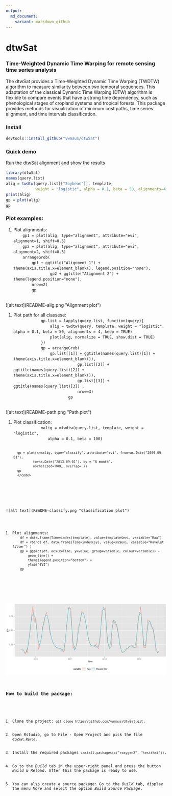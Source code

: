 ```yaml
---
output:
  md_document:
    variant: markdown_github
---
```


<!-- README.md is generated from README.Rmd. Please edit that file -->

dtwSat
=====

### Time-Weighted Dynamic Time Warping for remote sensing time series analysis
The dtwSat provides a Time-Weighted Dynamic Time Warping (TWDTW) algorithm to measure similarity between two temporal sequences. This adaptation of the classical Dynamic Time Warping (DTW) algorithm is flexible to compare events that have a strong time dependency, such as phenological stages of cropland systems and tropical forests. This package provides methods for visualization of minimum cost paths, time series alignment, and time intervals classification.

### Install

```r
devtools::install_github("vwmaus/dtwSat")
```


### Quick demo

Run the dtwSat alignment and show the results 


```r
library(dtwSat)
names(query.list)
alig = twdtw(query.list[["Soybean"]], template, 
             weight = "logistic", alpha = 0.1, beta = 50, alignments=4, keep=TRUE) 
print(alig)
gp = plot(alig) 
gp 
```





<h3>Plot examples:</h3>
<ol>
  <li>Plot alignments: <code>
  	gp1 = plot(alig, type="alignment", attribute="evi", alignment=1, shift=0.5)
	gp2 = plot(alig, type="alignment", attribute="evi", alignment=2, shift=0.5)
	arrangeGrob(
		gp1 + ggtitle("Alignment 1") + theme(axis.title.x=element_blank(), legend.position="none"),
                gp2 + ggtitle("Alignment 2") + theme(legend.position="none"),
        nrow=2)
        gp
        </code>
   </li>
</ol>
![alt text](README-alig.png "Alignment plot")

<ol>
 	<li>Plot path for all classese:
 		<code>
			gp.list = lapply(query.list, function(query){
  				alig = twdtw(query, template, weight = "logistic", alpha = 0.1, beta = 50, alignments = 4, keep = TRUE)
  				plot(alig, normalize = TRUE, show.dist = TRUE)  
			})
			gp = arrangeGrob(
				gp.list[[1]] + ggtitle(names(query.list)[1]) + theme(axis.title.x=element_blank()),
                         	gp.list[[2]] + ggtitle(names(query.list)[2]) + theme(axis.title.x=element_blank()),
                         	gp.list[[3]] + ggtitle(names(query.list)[3]) ,
                        	nrow=3)
                        gp
                </code>
        </li>
</ol>
![alt text](README-path.png "Path plot")

<ol>
   <li>Plot classification:
 		<code>
			malig = mtwdtw(query.list, template, weight = "logistic", 
               alpha = 0.1, beta = 100)
 
      gp = plot(x=malig, type="classify", attribute="evi", from=as.Date("2009-09-01"),  
              to=as.Date("2013-09-01"), by = "6 month",
              normalized=TRUE, overlap=.7) 
      gp
      </code>
  </li>
</ol>
![alt text](README-classify.png "Classification plot")


<ol>
  <li>Plot alignments: <code>
	df = data.frame(Time=index(template), value=template$evi, variable="Raw")
	df = rbind( df, data.frame(Time=index(sy), value=sy$evi, variable="Wavelet filter") )
	gp = ggplot(df, aes(x=Time, y=value, group=variable, colour=variable)) +
  		geom_line() + 
  		theme(legend.position="bottom") +
  		ylab("EVI")
	gp
        </code>
   </li>
</ol>
  
![alt text](README-filter.png "Smoothing plot")

<h3>How to build the package:</h3>
<ol>
	<li>Clone the project: <code>git clone https//github.com/vwmaus/dtwSat.git</code>.</li>
	<li>Open Rstudio, go to File - Open Project and pick the file <code>dtwSat.Rproj</code>.</li>
	<li>Install the required packages <code>install.packages(c("roxygen2", "testthat"))</code>.</li>
	<li>Go to the <i>Build</i> tab in the upper-right panel and press the button <i>Build & Reload</i>. After this the package is ready to use.</li>
	<li>You can also create a source package: Go to the <i>Build</i> tab, display the menu <i>More</i> and select the option <i>Build Source Package</i>.</li>
</ol> 



